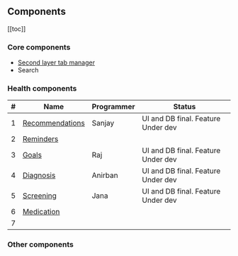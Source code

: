 ## Components

[[toc]]

### Core components

- [Second layer tab manager](./l2-tabs-manager/index.html)
- Search

### Health components

| #   | Name                         | Programmer | Status                             |
| --- | ---------------------------- | ---------- | ---------------------------------- |
| 1   | [Recommendations](./rex/)    | Sanjay     | UI and DB final. Feature Under dev |
| 2   | [Reminders](./rem/)          |            |                                    |
| 3   | [Goals](./goal/)             | Raj        | UI and DB final. Feature Under dev |
| 4   | [Diagnosis](./dx/)           | Anirban    | UI and DB final. Feature Under dev |
| 5   | [Screening](./scr/)          | Jana       | UI and DB final. Feature Under dev |
| 6   | [Medication](./medications/) |            |                                    |
| 7   |                              |            |                                    |

### Other components

